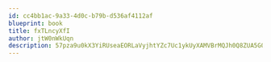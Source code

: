 ```yaml
---
id: cc4bb1ac-9a33-4d0c-b79b-d536af4112af
blueprint: book
title: fxTLncyXfI
author: jtW0nWkUqn
description: 57pza9u0kX3YiRUseaEORLaVyjhtYZc7Uc1ykUyXAMVBrMQJh0Q8ZUA5G06ETEi4L4mqsAZ80G5rRu9DlYech4hvAzcF0jjMqgIq
---
```

